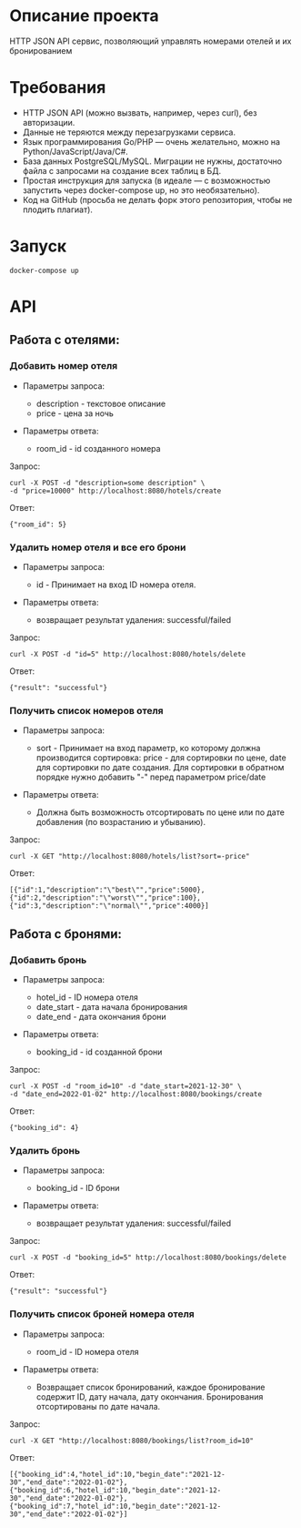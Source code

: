 # Описание проекта

HTTP JSON API сервис, позволяющий управлять номерами отелей и их бронированием

# Требования

- HTTP JSON API (можно вызвать, например, через curl), без авторизации.
- Данные не теряются между перезагрузками сервиса.
- Язык программирования Go/PHP — очень желательно, можно на Python/JavaScript/Java/C#.
- База данных PostgreSQL/MySQL. Миграции не нужны, достаточно файла с запросами на создание всех таблиц в БД.
- Простая инструкция для запуска (в идеале — с возможностью запустить через docker-compose up, но это необязательно).
- Код на GitHub (просьба не делать форк этого репозитория, чтобы не плодить плагиат).

# Запуск

```
docker-compose up
```

# API

## Работа с отелями:

### Добавить номер отеля

- Параметры запроса:
    - description - текстовое описание
    - price - цена за ночь
    
- Параметры ответа:
    - room_id - id созданного номера
    
Запрос:

```
curl -X POST -d "description=some description" \
-d "price=10000" http://localhost:8080/hotels/create
```

Ответ:
```
{"room_id": 5}
```

### Удалить номер отеля и все его брони

- Параметры запроса:
    - id - Принимает на вход ID номера отеля.

- Параметры ответа:
    - возвращает результат удаления: successful/failed

Запрос:

```
curl -X POST -d "id=5" http://localhost:8080/hotels/delete
```

Ответ:
```
{"result": "successful"}
```

### Получить список номеров отеля

- Параметры запроса:
  - sort - Принимает на вход параметр, ко которому должна производится сортировка: 
  price - для сортировки по цене, date для сортировки по дате создания.
    Для сортировки в обратном порядке нужно добавить "-" перед параметром price/date

- Параметры ответа:
  - Должна быть возможность отсортировать по цене
    или по дате добавления (по возрастанию и убыванию).

Запрос:

```
curl -X GET "http://localhost:8080/hotels/list?sort=-price"
```

Ответ:
```
[{"id":1,"description":"\"best\"","price":5000},
{"id":2,"description":"\"worst\"","price":100},
{"id":3,"description":"\"normal\"","price":4000}]
```

## Работа с бронями:

### Добавить бронь

- Параметры запроса:
  - hotel_id - ID номера отеля
  - date_start - дата начала бронирования
  - date_end - дата окончания брони

- Параметры ответа:
  - booking_id - id созданной брони

Запрос:

```
curl -X POST -d "room_id=10" -d "date_start=2021-12-30" \
-d "date_end=2022-01-02" http://localhost:8080/bookings/create
```

Ответ:
```
{"booking_id": 4}
```

### Удалить бронь

- Параметры запроса:
  - booking_id - ID брони

- Параметры ответа:
  - возвращает результат удаления: successful/failed

Запрос:

```
curl -X POST -d "booking_id=5" http://localhost:8080/bookings/delete
```

Ответ:
```
{"result": "successful"}
```

### Получить список броней номера отеля

- Параметры запроса:
  - room_id - ID номера отеля

- Параметры ответа:
  - Возвращает список бронирований, каждое бронирование содержит ID, дату начала, дату окончания.
    Бронирования отсортированы по дате начала.

Запрос:

```
curl -X GET "http://localhost:8080/bookings/list?room_id=10"
```

Ответ:
```
[{"booking_id":4,"hotel_id":10,"begin_date":"2021-12-30","end_date":"2022-01-02"},
{"booking_id":6,"hotel_id":10,"begin_date":"2021-12-30","end_date":"2022-01-02"},
{"booking_id":7,"hotel_id":10,"begin_date":"2021-12-30","end_date":"2022-01-02"}]
```


